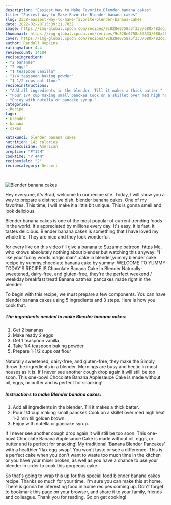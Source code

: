```yaml
---
description: "Easiest Way to Make Favorite Blender banana cakes"
title: "Easiest Way to Make Favorite Blender banana cakes"
slug: 2538-easiest-way-to-make-favorite-blender-banana-cakes
date: 2022-02-28T15:39:21.703Z
image: https://img-global.cpcdn.com/recipes/9c828e0758a5f333/680x482cq70/blender-banana-cakes-recipe-main-photo.jpg
thumbnail: https://img-global.cpcdn.com/recipes/9c828e0758a5f333/680x482cq70/blender-banana-cakes-recipe-main-photo.jpg
cover: https://img-global.cpcdn.com/recipes/9c828e0758a5f333/680x482cq70/blender-banana-cakes-recipe-main-photo.jpg
author: Randall Hopkins
ratingvalue: 4.4
reviewcount: 14104
recipeingredient:
- "2 bananas"
- "2 eggs"
- "1 teaspoon vanilla"
- "1/4 teaspoon baking powder"
- "1-1/2 cups oat flour"
recipeinstructions:
- "Add all ingredients in the blender. Till it makes a thick batter."
- "Pour 1/4 cup making small panckes Cook on a skillet over med high heat 1-2 min till golden brown."
- "Enjoy with nutella or pancake syrup."
categories:
- Recipe
tags:
- blender
- banana
- cakes

katakunci: blender banana cakes 
nutrition: 142 calories
recipecuisine: American
preptime: "PT14M"
cooktime: "PT44M"
recipeyield: "2"
recipecategory: Dessert

---
```



![Blender banana cakes](https://img-global.cpcdn.com/recipes/9c828e0758a5f333/680x482cq70/blender-banana-cakes-recipe-main-photo.jpg)

Hey everyone, it's Brad, welcome to our recipe site. Today, I will show you a way to prepare a distinctive dish, blender banana cakes. One of my favorites. This time, I will make it a little bit unique. This is gonna smell and look delicious.

Blender banana cakes is one of the most popular of current trending foods in the world. It's appreciated by millions every day. It's easy, it is fast, it tastes delicious. Blender banana cakes is something that I have loved my whole life. They are nice and they look wonderful.

for every like on this video i&#39;ll give a banana to Suzanne patreon: https Me, who knows absolutely nothing about blender but watching this anyway: "I like your funny words magic man"..cake in blender,yummy,blender cake recipe by yummy,chocolate banana cake by yummy. WELCOME TO YUMMY TODAY&#39;S RECIPE IS Chocolate Banana Cake In Blender Naturally-sweetened, dairy-free, and gluten-free, they&#39;re the perfect weekend / weekday breakfast treat! Banana oatmeal pancakes made right in the blender!


To begin with this recipe, we must prepare a few components. You can have blender banana cakes using 5 ingredients and 3 steps. Here is how you cook that.

<!--inarticleads1-->

##### The ingredients needed to make Blender banana cakes:

1. Get 2 bananas
1. Make ready 2 eggs
1. Get 1 teaspoon vanilla
1. Take 1/4 teaspoon baking powder
1. Prepare 1-1/2 cups oat flour


Naturally sweetened, dairy-free, and gluten-free, they make the Simply throw the ingredients in a blender. Mornings are busy and hectic in most houses as it is. If I never see another cough drop again it will still be too soon. This one-bowl Chocolate Banana Applesauce Cake is made without oil, eggs, or butter and is perfect for snacking! 

<!--inarticleads2-->

##### Instructions to make Blender banana cakes:

1. Add all ingredients in the blender. Till it makes a thick batter.
1. Pour 1/4 cup making small panckes Cook on a skillet over med high heat 1-2 min till golden brown.
1. Enjoy with nutella or pancake syrup.


If I never see another cough drop again it will still be too soon. This one-bowl Chocolate Banana Applesauce Cake is made without oil, eggs, or butter and is perfect for snacking! My traditional &#39;Banana Blender Pancakes&#39; with a healthier &#39;flax egg swap&#39;. You won&#39;t taste or see a difference. This is a perfect cake when you don&#39;t want to waste too much time in the kitchen or you have your mixer broken, as well as you have a chance to use your blender in order to cook this gorgeous cake. 

So that's going to wrap this up for this special food blender banana cakes recipe. Thanks so much for your time. I'm sure you can make this at home. There is gonna be interesting food in home recipes coming up. Don't forget to bookmark this page on your browser, and share it to your family, friends and colleague. Thank you for reading. Go on get cooking!
